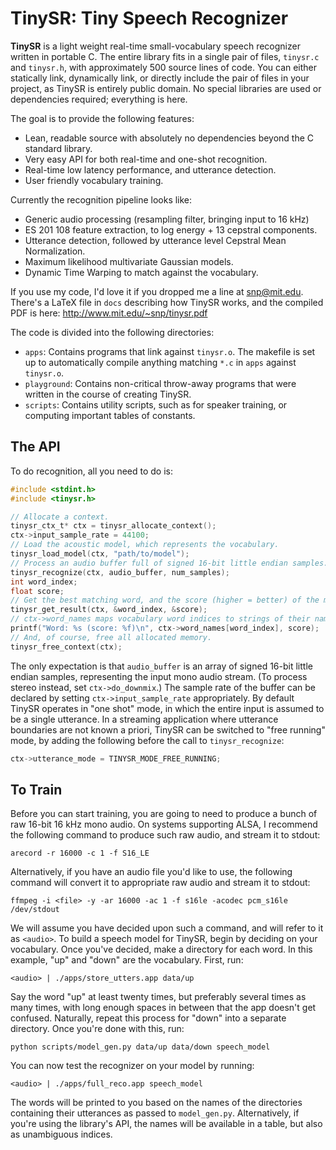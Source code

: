 TinySR: Tiny Speech Recognizer
==============================

**TinySR** is a light weight real-time small-vocabulary speech recognizer written in portable C.
The entire library fits in a single pair of files, `tinysr.c` and `tinysr.h`, with approximately 500 source lines of code.
You can either statically link, dynamically link, or directly include the pair of files in your project, as TinySR is entirely public domain.
No special libraries are used or dependencies required; everything is here.

The goal is to provide the following features:
* Lean, readable source with absolutely no dependencies beyond the C standard library.
* Very easy API for both real-time and one-shot recognition.
* Real-time low latency performance, and utterance detection.
* User friendly vocabulary training.

Currently the recognition pipeline looks like:
* Generic audio processing (resampling filter, bringing input to 16 kHz)
* ES 201 108 feature extraction, to log energy + 13 cepstral components.
* Utterance detection, followed by utterance level Cepstral Mean Normalization.
* Maximum likelihood multivariate Gaussian models.
* Dynamic Time Warping to match against the vocabulary.

If you use my code, I'd love it if you dropped me a line at <snp@mit.edu>.
There's a LaTeX file in `docs` describing how TinySR works, and the compiled PDF is here: http://www.mit.edu/~snp/tinysr.pdf

The code is divided into the following directories:
* `apps`: Contains programs that link against `tinysr.o`. The makefile is set up to automatically compile anything matching `*.c` in `apps` against `tinysr.o`.
* `playground`: Contains non-critical throw-away programs that were written in the course of creating TinySR.
* `scripts`: Contains utility scripts, such as for speaker training, or computing important tables of constants.

The API
-------

To do recognition, all you need to do is:

```C
#include <stdint.h>
#include <tinysr.h>

// Allocate a context.
tinysr_ctx_t* ctx = tinysr_allocate_context();
ctx->input_sample_rate = 44100;
// Load the acoustic model, which represents the vocabulary.
tinysr_load_model(ctx, "path/to/model");
// Process an audio buffer full of signed 16-bit little endian samples.
tinysr_recognize(ctx, audio_buffer, num_samples);
int word_index;
float score;
// Get the best matching word, and the score (higher = better) of the match.
tinysr_get_result(ctx, &word_index, &score);
// ctx->word_names maps vocabulary word indices to strings of their names.
printf("Word: %s (score: %f)\n", ctx->word_names[word_index], score);
// And, of course, free all allocated memory.
tinysr_free_context(ctx);
```

The only expectation is that `audio_buffer` is an array of signed 16-bit little endian samples, representing the input mono audio stream.
(To process stereo instead, set `ctx->do_downmix`.)
The sample rate of the buffer can be declared by setting `ctx->input_sample_rate` appropriately.
By default TinySR operates in "one shot" mode, in which the entire input is assumed to be a single utterance.
In a streaming application where utterance boundaries are not known a priori, TinySR can be switched to "free running" mode, by adding the following before the call to `tinysr_recognize`:

```C
ctx->utterance_mode = TINYSR_MODE_FREE_RUNNING;
```

To Train
--------

Before you can start training, you are going to need to produce a bunch of raw 16-bit 16 kHz mono audio.
On systems supporting ALSA, I recommend the following command to produce such raw audio, and stream it to stdout:

	arecord -r 16000 -c 1 -f S16_LE

Alternatively, if you have an audio file you'd like to use, the following command will convert it to appropriate raw audio and stream it to stdout:

	ffmpeg -i <file> -y -ar 16000 -ac 1 -f s16le -acodec pcm_s16le /dev/stdout

We will assume you have decided upon such a command, and will refer to it as `<audio>`.
To build a speech model for TinySR, begin by deciding on your vocabulary.
Once you've decided, make a directory for each word.
In this example, "up" and "down" are the vocabulary.
First, run:

	<audio> | ./apps/store_utters.app data/up

Say the word "up" at least twenty times, but preferably several times as many times, with long enough spaces in between that the app doesn't get confused.
Naturally, repeat this process for "down" into a separate directory.
Once you're done with this, run:

	python scripts/model_gen.py data/up data/down speech_model

You can now test the recognizer on your model by running:

	<audio> | ./apps/full_reco.app speech_model

The words will be printed to you based on the names of the directories containing their utterances as passed to `model_gen.py`.
Alternatively, if you're using the library's API, the names will be available in a table, but also as unambiguous indices.

